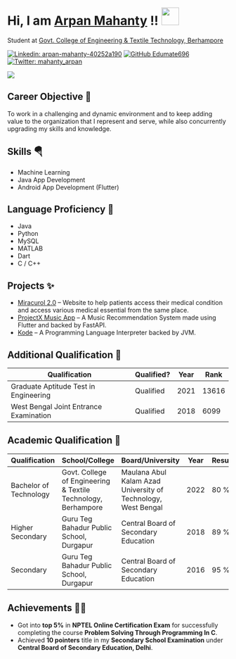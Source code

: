 # Hi, I am [Arpan Mahanty]() !! <img src="https://media1.giphy.com/media/ZAqci05i1Jj0eQMPae/giphy.gif?cid=790b761198322f8eecd849ca09aa8239e530c995467f4ac5&rid=giphy.gif&ct=s" height=40>

Student at [Govt. College of Engineering & Textile Technology, Berhampore](http://www.gcettb.ac.in/)

[![Linkedin: arpan-mahanty-40252a190](https://img.shields.io/badge/-Arpan_Mahanty-blue?style=flat-square&logo=Linkedin&logoColor=white&link=https://www.linkedin.com/in/arpan-mahanty-40252a190/)](https://www.linkedin.com/in/arpan-mahanty-40252a190/)
[![GitHub Edumate696](https://img.shields.io/github/followers/Edumate696?label=follow&style=social)](https://github.com/Edumate696)
[![Twitter: mahanty_arpan](https://img.shields.io/twitter/follow/mahanty_arpan?style=social)](https://twitter.com/mahanty_arpan)

![](https://media0.giphy.com/media/9fxlu9SSqOT7y/giphy_s.gif?cid=790b7611d2a9d84165c279c224b4a4df1ac303e249f6e423&rid=giphy_s.gif&ct=s)

## Career Objective 🚀

To work in a challenging and dynamic environment and to keep adding value to the organization that I represent and
serve, while also concurrently upgrading my skills and knowledge.

## Skills 🪂

- Machine Learning
- Java App Development
- Android App Development (Flutter)

## Language Proficiency 🎉

- Java
- Python
- MySQL
- MATLAB
- Dart
- C / C++

## Projects ✨

- [Miracurol 2.0](https://soumyajitnandi.000webhostapp.com/) – Website to help patients access their medical condition
  and access various medical essential from the same place.
- [ProjectX Music App](https://github.com/ProjectX-music) – A Music Recommendation System made using Flutter and backed
  by FastAPI.
- [Kode](https://github.com/Kode-Devs) – A Programming Language Interpreter backed by JVM.

## Additional Qualification 👀

| Qualification                          | Qualified? | Year | Rank  |
|----------------------------------------|------------|------|-------|
| Graduate Aptitude Test in Engineering  | Qualified  | 2021 | 13616 |
| West Bengal Joint Entrance Examination | Qualified  | 2018 | 6099  |

## Academic Qualification 🏫

| Qualification          | School/College                                                | Board/University                                              | Year | Result |
|------------------------|---------------------------------------------------------------|---------------------------------------------------------------|------|--------|
| Bachelor of Technology | Govt. College of Engineering & Textile Technology, Berhampore | Maulana Abul Kalam Azad University of Technology, West Bengal | 2022 | 80 %   |
| Higher Secondary       | Guru Teg Bahadur Public School, Durgapur                      | Central Board of Secondary Education                          | 2018 | 89 %   |
| Secondary              | Guru Teg Bahadur Public School, Durgapur                      | Central Board of Secondary Education                          | 2016 | 95 %   |

## Achievements 👨‍🎓

- Got into **top 5%** in **NPTEL Online Certification Exam** for successfully completing the course **Problem Solving
  Through Programming In C**.
- Achieved **10 pointers** title in my **Secondary School Examination** under **Central Board of Secondary Education,
  Delhi**.
